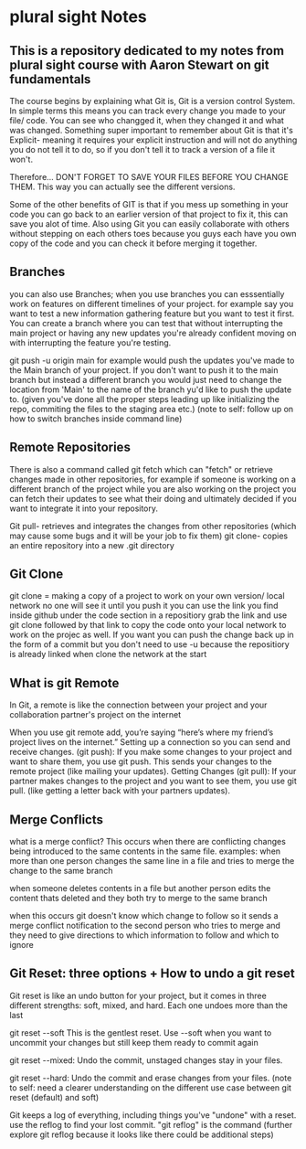 # plural sight Notes
## This is a repository dedicated to my notes from plural sight course with Aaron Stewart on git fundamentals
The course begins by explaining what Git is, Git is a version control System. In simple terms this means you can track every change you made to your file/ code. You can see who changged it, when they changed it and what was changed. Something super important to remember about Git is that it's Explicit- meaning it requires your explicit instruction and will not do anything you do not tell it to do, so if you don't tell it to track a version of a file it won't.

Therefore... DON'T FORGET TO SAVE YOUR FILES BEFORE YOU CHANGE THEM. This way you can actually see the different versions.

Some of the other benefits of GIT is that if you mess up something in your code you can go back to an earlier version of that project to fix it, this can save you alot of time. Also using Git you can easily collaborate with others without stepping on each others toes because you guys each have you own copy of the code and you can check it before merging it together.

## Branches

you can also use Branches; when you use branches you can esssentially work on features on different timelines of your project. for example say you want to test a new information gathering feature but you want to test it first. You can create a branch where you can test that without interrupting the main project or having any new updates you're already confident moving on with interrupting the feature you're testing.

git push -u origin main for example would push the updates you've made to the Main branch of your project. If you don't want to push it to the main branch but instead a different branch you would just need to change the location from 'Main' to the name of the branch yu'd like to push the update to. (given you've done all the proper steps leading up like initializing the repo, commiting the files to the staging area etc.)
(note to self: follow up on how to switch branches inside command line)

## Remote Repositories 

There is also a command called git fetch which can "fetch" or retrieve changes made in other repositories, for example if someone is working on a different branch of the project while you are also working on the project you can fetch their updates to see what their doing and ultimately decided if you want to integrate it into your repository.

Git pull- retrieves and integrates the changes from other repositories (which may cause some bugs and it will be your job to fix them)
git clone- copies an entire repository into a new .git directory

## Git Clone

git clone = making a copy of a project to work on your own version/ local network no one will see it until you push it
you can use the link you find inside github under the code section in a repositiory grab the link and use git clone followed by that link to copy the code onto your local network to work on the projec as well. If you want you can push the change back up in the form of a commit but you don't need to use -u because the repositiory is already linked when clone the network at the start

## What is git Remote

In Git, a remote is like the connection between your project and your collaboration partner's project on the internet 

 When you use git remote add, you’re saying “here’s where my friend’s project lives on the internet.” Setting up a connection so you can send and receive changes.
(git push): If you make some changes to your project and want to share them, you use git push. This sends your changes to the remote project (like mailing your updates).
Getting Changes (git pull): If your partner makes changes to the project and you want to see them, you use git pull. (like getting a letter back with your partners updates).

## Merge Conflicts

what is a merge conflict? This occurs when there are conflicting changes being introduced to the same contents in the same file. 
examples:
when more than one person changes the same line in a file and tries to merge the change to the same branch

when someone deletes contents in a file but another person edits the content thats deleted and they both try to merge to the same branch

when this occurs git doesn't know which change to follow so it sends a merge conflict notification to the second person who tries to merge and they need to give directions to which information to follow and which to ignore

## Git Reset: three options + How to undo a git reset

Git reset is like an undo button for your project, but it comes in three different strengths: soft, mixed, and hard. Each one undoes more than the last

git reset --soft
This is the gentlest reset. Use --soft when you want to uncommit your changes but still keep them ready to commit again

git reset --mixed: Undo the commit, unstaged changes stay in your files.

git reset --hard: Undo the commit and erase changes from your files.
(note to self: need a clearer understanding on the different use case between git reset (default) and soft)

Git keeps a log of everything, including things you've "undone" with a reset. use the reflog to find your lost commit. "git reflog" is the command 
(further explore git reflog because it looks like there could be additional steps)
